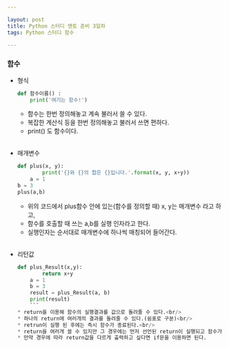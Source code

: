 ```yaml
---

layout: post
title: Python 스터디 멘토 준비 3일차
tags: Python 스터디 함수

---
```


### 함수
* 형식
	```python
	def 함수이름() :
   		print('여기는 함수!')
  	```
    * 함수는 한번 정의해놓고 계속 불러서 쓸 수 있다.<br/>
    * 복잡한 계산식 등을 한번 정의해놓고 불러서 쓰면 편하다.<br/>
    * print() 도 함수이다.<br/><br/>

* 매개변수
	```python
  	def plus(x, y):
    		print('{}와 {}의 합은 {}입니다.'.format(x, y, x+y))
		a = 1
  	b = 3
   	plus(a,b)
   	```
    * 위의 코드에서 plus함수 안에 있는(함수를 정의할 때) x, y는 매개변수 라고 하고,<br/>
    * 함수를 호출할 때 쓰는 a,b를 실행 인자라고 한다.<br/>
    * 실행인자는 순서대로 매개변수에 하나씩 매칭되어 들어간다.<br/><br/>

* 리턴값
	```python
	def plus_Result(x,y):
    		return x+y
		a = 1
		b = 3
    	result = plus_Result(a, b)
    	print(result)
    	```
	* return을 이용해 함수의 실행결과를 값으로 돌려줄 수 있다.<br/>
	* 하나의 return에 여러개의 결과를 돌려줄 수 있다.(쉼표로 구분)<br/>
    * retrun이 실행 된 후에는 즉시 함수가 종료된다.<br/>
    * return을 여러개 쓸 수 있지만 그 경우에는 먼저 선언된 return이 실행되고 함수가 종료된다.<br/>
    * 만약 경우에 따라 return값을 다르게 출력하고 싶다면 if문을 이용하면 된다.
